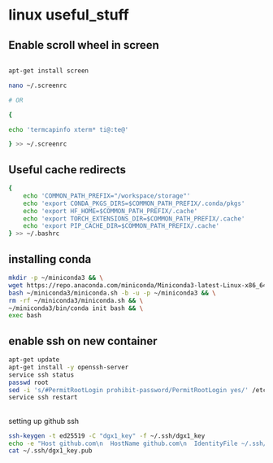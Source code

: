 # linux useful_stuff

## Enable scroll wheel in screen
```bash

apt-get install screen

nano ~/.screenrc

# OR

{

echo 'termcapinfo xterm* ti@:te@'

} >> ~/.screenrc
```

## Useful cache redirects
```bash
{
    echo 'COMMON_PATH_PREFIX="/workspace/storage"'
    echo 'export CONDA_PKGS_DIRS=$COMMON_PATH_PREFIX/.conda/pkgs'
    echo 'export HF_HOME=$COMMON_PATH_PREFIX/.cache'
    echo 'export TORCH_EXTENSIONS_DIR=$COMMON_PATH_PREFIX/.cache'
    echo 'export PIP_CACHE_DIR=$COMMON_PATH_PREFIX/.cache'
} >> ~/.bashrc
```

## installing conda
```bash
mkdir -p ~/miniconda3 && \
wget https://repo.anaconda.com/miniconda/Miniconda3-latest-Linux-x86_64.sh -O ~/miniconda3/miniconda.sh && \
bash ~/miniconda3/miniconda.sh -b -u -p ~/miniconda3 && \
rm -rf ~/miniconda3/miniconda.sh && \
~/miniconda3/bin/conda init bash && \
exec bash
```

## enable ssh on new container
```bash
apt-get update
apt-get install -y openssh-server
service ssh status
passwd root
sed -i 's/#PermitRootLogin prohibit-password/PermitRootLogin yes/' /etc/ssh/sshd_config
service ssh restart
```

##
setting up github ssh

```bash
ssh-keygen -t ed25519 -C "dgx1_key" -f ~/.ssh/dgx1_key
echo -e "Host github.com\n  HostName github.com\n  IdentityFile ~/.ssh/dgx1_key\n  User git" >> ~/.ssh/config
cat ~/.ssh/dgx1_key.pub
```










